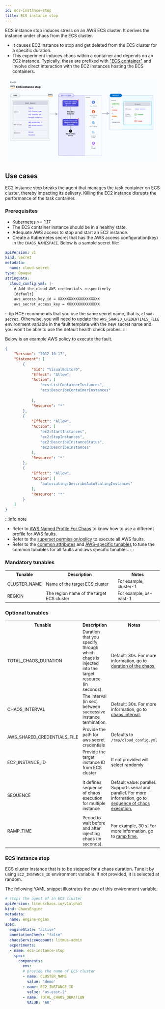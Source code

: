 ```yaml
---
id: ecs-instance-stop
title: ECS instance stop
---
```


ECS instance stop induces stress on an AWS ECS cluster. It derives the instance under chaos from the ECS cluster.
- It causes EC2 instance to stop and get deleted from the ECS cluster for a specific duration.
- This experiment induces chaos within a container and depends on an EC2 instance. Typically, these are prefixed with ["ECS container"](/docs/chaos-engineering/technical-reference/chaos-faults/aws/ec2-and-serverless-faults#ec2-backed-faults) and involve direct interaction with the EC2 instances hosting the ECS containers.

![ECS Instance Stop](./static/images/ecs-instance-stop.png)

## Use cases

EC2 instance stop breaks the agent that manages the task container on ECS cluster, thereby impacting its delivery. Killing the EC2 instance disrupts the performance of the task container.


### Prerequisites
- Kubernetes >= 1.17
- The ECS container instance should be in a healthy state.
- Adequate AWS access to stop and start an EC2 instance.
- Create a Kubernetes secret that has the AWS access configuration(key) in the `CHAOS_NAMESPACE`. Below is a sample secret file:

```yaml
apiVersion: v1
kind: Secret
metadata:
  name: cloud-secret
type: Opaque
stringData:
  cloud_config.yml: |-
    # Add the cloud AWS credentials respectively
    [default]
    aws_access_key_id = XXXXXXXXXXXXXXXXXXX
    aws_secret_access_key = XXXXXXXXXXXXXXX
```

:::tip
HCE recommends that you use the same secret name, that is, `cloud-secret`. Otherwise, you will need to update the `AWS_SHARED_CREDENTIALS_FILE` environment variable in the fault template with the new secret name and you won't be able to use the default health check probes. 
:::

Below is an example AWS policy to execute the fault.

```json
{
    "Version": "2012-10-17",
    "Statement": [
        {
            "Sid": "VisualEditor0",
            "Effect": "Allow",
            "Action": [
                "ecs:ListContainerInstances",
                "ecs:DescribeContainerInstances"

            ],
            "Resource": "*"
        },
        {
            "Effect": "Allow",
            "Action": [
                "ec2:StartInstances",
                "ec2:StopInstances",
                "ec2:DescribeInstanceStatus",
                "ec2:DescribeInstances"
            ],
            "Resource": "*"
        },
        {
            "Effect": "Allow",
            "Action": [
                "autoscaling:DescribeAutoScalingInstances"
            ],
            "Resource": "*"
        }
    ]
}
```

:::info note
- Refer to [AWS Named Profile For Chaos](./security-configurations/aws-switch-profile.md) to know how to use a different profile for AWS faults.
- Refer to the [superset permission/policy](./security-configurations/policy-for-all-aws-faults.md) to execute all AWS faults.
- Refer to the [common attributes](/docs/chaos-engineering/technical-reference/chaos-faults/common-tunables-for-all-faults.md) and [AWS-specific tunables](./aws-fault-tunables.md) to tune the common tunables for all faults and aws specific tunables.
:::

### Mandatory tunables
  <table>
        <tr>
        <th> Tunable </th>
        <th> Description </th>
        <th> Notes </th>
        </tr>
        <tr> 
        <td> CLUSTER_NAME </td>
        <td> Name of the target ECS cluster</td>
        <td> For example, cluster-1 </td>
        </tr>
        <tr>
        <td> REGION </td>
        <td> The region name of the target ECS cluster</td>
        <td> For example, us-east-1 </td>
        </tr>
    </table>

### Optional tunables
  <table>
      <tr>
        <th> Tunable </th>
        <th> Description </th>
        <th> Notes </th>
      </tr>
      <tr>
        <td> TOTAL_CHAOS_DURATION </td>
        <td> Duration that you specify, through which chaos is injected into the target resource (in seconds). </td>
        <td> Default: 30s. For more information, go to <a href="/docs/chaos-engineering/technical-reference/chaos-faults/common-tunables-for-all-faults#duration-of-the-chaos"> duration of the chaos. </a></td>
      </tr>
      <tr>
        <td> CHAOS_INTERVAL </td>
        <td> The interval (in sec) between successive instance termination.</td>
        <td> Default: 30s. For more information, go to <a href="/docs/chaos-engineering/technical-reference/chaos-faults/common-tunables-for-all-faults#chaos-interval"> chaos interval.</a></td>
      </tr>
      <tr> 
        <td> AWS_SHARED_CREDENTIALS_FILE </td>
        <td> Provide the path for aws secret credentials</td>
        <td> Defaults to <code>/tmp/cloud_config.yml</code> </td>
      </tr>
      <tr> 
        <td> EC2_INSTANCE_ID </td>
        <td> Provide the target instance ID from ECS cluster</td>
        <td> If not provided will select randomly </td>
      </tr>
      <tr>
        <td> SEQUENCE </td>
        <td> It defines sequence of chaos execution for multiple instance</td>
        <td> Default value: parallel. Supports serial and parallel. For more information, go to <a href="/docs/chaos-engineering/technical-reference/chaos-faults/common-tunables-for-all-faults#sequence-of-chaos-execution"> sequence of chaos execution.</a></td>
        <td> Defaults to parallel. Supports serial sequence as well. </td>
      </tr>
      <tr>
        <td> RAMP_TIME </td>
        <td> Period to wait before and after injecting chaos (in seconds).  </td>
        <td> For example, 30 s. For more information, go to <a href="/docs/chaos-engineering/technical-reference/chaos-faults/common-tunables-for-all-faults#ramp-time"> ramp time. </a> </td>
      </tr>
    </table>


### ECS instance stop

ECS cluster instance that is to be stopped for a chaos duration. Tune it by using `EC2_INSTANCE_ID` environment variable. If not provided, it is selected at random.

The following YAML snippet illustrates the use of this environment variable:

[embedmd]:# (./static/manifests/ecs-instance-stop/instance-stop.yaml yaml)
```yaml
# stops the agent of an ECS cluster
apiVersion: litmuschaos.io/v1alpha1
kind: ChaosEngine
metadata:
  name: engine-nginx
spec:
  engineState: "active"
  annotationCheck: "false"
  chaosServiceAccount: litmus-admin
  experiments:
  - name: ecs-instance-stop
    spec:
      components:
        env:
        # provide the name of ECS cluster
        - name: CLUSTER_NAME
          value: 'demo'
        - name: EC2_INSTANCE_ID
          value: 'us-east-2'
        - name: TOTAL_CHAOS_DURATION
          VALUE: '60'
```
